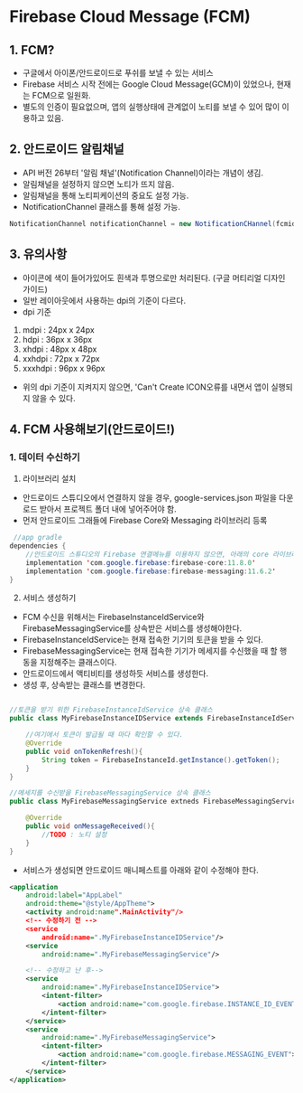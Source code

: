 # Firebase Cloud Message (FCM)

## 1. FCM?
- 구글에서 아이폰/안드로이드로 푸쉬를 보낼 수 있는 서비스
- Firebase 서비스 시작 전에는 Google Cloud Message(GCM)이 있었으나, 현재는 FCM으로 일원화.
- 별도의 인증이 필요없으며, 앱의 실행상태에 관계없이 노티를 보낼 수 있어 많이 이용하고 있음.

## 2. 안드로이드 알림채널
- API 버전 26부터 '알림 채널'(Notification Channel)이라는 개념이 생김.
- 알림채널을 설정하지 않으면 노티가 뜨지 않음.
- 알림채널을 통해 노티피케이션의 중요도 설정 가능.
- NotificationChannel 클래스를 통해 설정 가능.
```java
NotificationChannel notificationChannel = new NotificationCHannel(fcmid, name, importance);
```

## 3. 유의사항
- 아이콘에 색이 들어가있어도 흰색과 투명으로만 처리된다. (구글 머티리얼 디자인 가이드)
- 일반 레이아웃에서 사용하는 dpi의 기준이 다르다.
- dpi 기준
 1) mdpi : 24px x 24px
 2) hdpi : 36px x 36px
 3) xhdpi : 48px x 48px
 4) xxhdpi : 72px x 72px
 5) xxxhdpi : 96px x 96px
- 위의 dpi 기준이 지켜지지 않으면, 'Can't Create ICON오류를 내면서 앱이 실행되지 않을 수 있다.

## 4. FCM 사용해보기(안드로이드!)

### 1. 데이터 수신하기
1) 라이브러리 설치

 - 안드로이드 스튜디오에서 연결하지 않을 경우, google-services.json 파일을 다운로드 받아서 프로젝트 폴더 내에 넣어주어야 함.
 - 먼저 안드로이드 그래들에 Firebase Core와 Messaging 라이브러리 등록
```java
 //app gradle
dependencies {
    //안드로이드 스튜디오의 Firebase 연결메뉴를 이용하지 않으면, 아래의 core 라이브러리도 가져와야 함.
    implementation 'com.google.firebase:firebase-core:11.8.0'
    implementation 'com.google.firebase:firebase-messaging:11.6.2'
}
```

2) 서비스 생성하기
 - FCM 수신을 위해서는 FirebaseInstanceIdService와 FirebaseMessagingService를 상속받은 서비스를 생성해야한다.
 - FirebaseInstanceIdService는 현재 접속한 기기의 토큰을 받을 수 있다.
 - FirebaseMessagingService는 현재 접속한 기기가 메세지를 수신했을 때 할 행동을 지정해주는 클래스이다.
 - 안드로이드에서 액티비티를 생성하듯 서비스를 생성한다.
 - 생성 후, 상속받는 클래스를 변경한다.
```java

//토큰을 받기 위한 FirebaseInstanceIdService 상속 클래스
public class MyFirebaseInstanceIDService extends FirebaseInstanceIdService {

    //여기에서 토큰이 발급될 때 마다 확인할 수 있다.
    @Override
    public void onTokenRefresh(){
        String token = FirebaseInstanceId.getInstance().getToken();
    }
}

//메세지를 수신받을 FirebaseMessagingService 상속 클래스
public class MyFirebaseMessagingService extneds FirebaseMessagingService {

    @Override
    public void onMessageReceived(){
        //TODO : 노티 설정
    }
}
```
 - 서비스가 생성되면 안드로이드 매니페스트를 아래와 같이 수정해야 한다. 
```xml
<application
    android:label="AppLabel"
    android:theme="@style/AppTheme">
    <activity android:name".MainActivity"/>
    <!-- 수정하기 전 -->
    <service
        android:name=".MyFirebaseInstanceIDService"/>
    <service
        android:name=".MyFirebaseMessagingService"/>

    <!-- 수정하고 난 후-->
    <service 
        android:name=".MyFirebaseInstanceIDService">
        <intent-filter>
            <action android:name="com.google.firebase.INSTANCE_ID_EVENT">
        </intent-filter>
    </service>
    <service
        android:name=".MyFirebaseMessagingService">
        <intent-filter>
            <action android:name="com.google.firebase.MESSAGING_EVENT">
        </intent-filter>
    </service>            
</application>        
``` 
